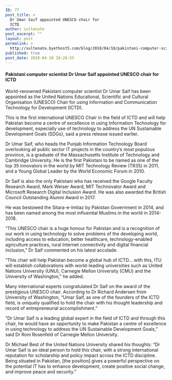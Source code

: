 ```yaml
---
ID: 77
post_title: >
  Dr Umar Saif appointed UNESCO chair for
  ICTD
author: sultenate
post_excerpt: ""
layout: post
permalink: >
  http://sultenate.byethost5.com/blog/2018/04/18/pakistani-computer-scientist-dr-umar-saif-appointed-unesco-chair-for-ictd/
published: true
post_date: 2018-04-18 18:26:55
---
```

<h4><strong>Pakistani computer scientist Dr Umar Saif appointed UNESCO chair for ICTD</strong></h4>
World-renowned Pakistani computer scientist Dr Umar Saif has been appointed as the United Nations Educational, Scientific and Cultural Organisation (UNESCO) Chair for using Information and Communication Technology for Development (ICTD).

This is the first international UNESCO Chair in the field of ICTD and will help Pakistan become a centre of excellence in using Information Technology for development, especially use of technology to address the UN Sustainable Development Goals (SDGs), said a press release issued earlier.

Dr Umar Saif, who heads the Punjab Information Technology Board overlooking all public sector IT projects in the country’s most populous province, is a graduate of the Massachusetts Institute of Technology and Cambridge University. He is the first Pakistani to be named as one of the top 35 innovators in the world by MIT Technology Review (TR35) in 2011, and a Young Global Leader by the World Economic Forum in 2010.

Dr Saif is also the only Pakistani who has received the Google Faculty Research Award, Mark Weiser Award, MIT Technovator Award and Microsoft Research Digital Inclusion Award. He was also awarded the British Council Outstanding Alumni Award in 2017.

He was bestowed the Sitara-e-Imtiaz by Pakistan Government in 2014, and has been named among the most influential Muslims in the world in 2014-2018.

“This UNESCO chair is a huge honour for Pakistan and is a recognition of our work in using technology to solve problems of the developing world, including access to education, better healthcare, technology-enabled agriculture practices, rural Internet connectivity and digital financial inclusion,” Dr Saif commented on his latest accolade.

“This chair will help Pakistan become a global hub of ICTD… with this, ITU will establish collaborations with world-leading universities such as United Nations University (UNU), Carnegie Mellon University (CMU) and the University of Washington,” he added.

Many international experts congratulated Dr Saif on the award of the prestigious UNESCO chair. According to Dr Richard Andersen from University of Washington, “Umar Saif, as one of the founders of the ICTD field, is uniquely qualified to hold the chair with his thought leadership and record of entrepreneurial accomplishment.”

“Dr Umar Saif is a leading global expert in the field of ICTD and through this chair, he would have an opportunity to make Pakistan a centre of excellence in using technology to address the UN Sustainable Development Goals,” said Dr Roni Rosenfeld of Carnegie Mellon University.

Dr Michael Best of the United Nations University shared his thoughts: “Dr Umar Saif is an ideal person to hold this chair, with a strong international reputation for scholarship and policy impact across the ICTD discipline. Being situated in Pakistan, [the position] gives a powerful perspective on the potential IT has to enhance development, create positive social change, and improve peace and security.”